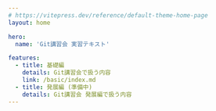 ```yaml
---
# https://vitepress.dev/reference/default-theme-home-page
layout: home

hero:
  name: 'Git講習会 実習テキスト'

features:
  - title: 基礎編
    details: Git講習会で扱う内容
    link: /basic/index.md
  - title: 発展編 (準備中)
    details: Git講習会 発展編で扱う内容
---
```

